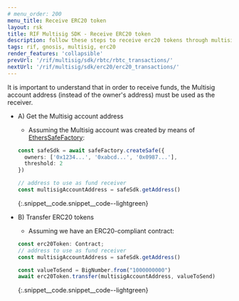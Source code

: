 ```yaml
---
# menu_order: 200
menu_title: Receive ERC20 token
layout: rsk
title: RIF Multisig SDK - Receive ERC20 token
description: follow these steps to receive erc20 tokens through multisig transactions
tags: rif, gnosis, multisig, erc20
render_features: 'collapsible'
prevUrl: '/rif/multisig/sdk/rbtc/rbtc_transactions/'
nextUrl: '/rif/multisig/sdk/erc20/erc20_transactions/'
---
```


It is important to understand that in order to receive funds, the Multisig account address (instead of the owner's address) must be used as the receiver.

[](#top "collapsible")
- A) Get the Multisig account address
  * Assuming the Multisig account was created by means of [EthersSafeFactory](/rif/multisig/sdk/creation):

  ```ts
  const safeSdk = await safeFactory.createSafe({
    owners: ['0x1234...', '0xabcd...', '0x0987...'],
    threshold: 2
  })

  // address to use as fund receiver
  const multisigAccountAddress = safeSdk.getAddress()
  ```
  {:.snippet__code.snippet__code--lightgreen}

- B) Transfer ERC20 tokens
  * Assuming we have an ERC20-compliant contract:

  ```ts
  const erc20Token: Contract;
  // address to use as fund receiver
  const multisigAccountAddress = safeSdk.getAddress()

  const valueToSend = BigNumber.from("1000000000")
  await erc20Token.transfer(multisigAccountAddress, valueToSend)
  ```
  {:.snippet__code.snippet__code--lightgreen}